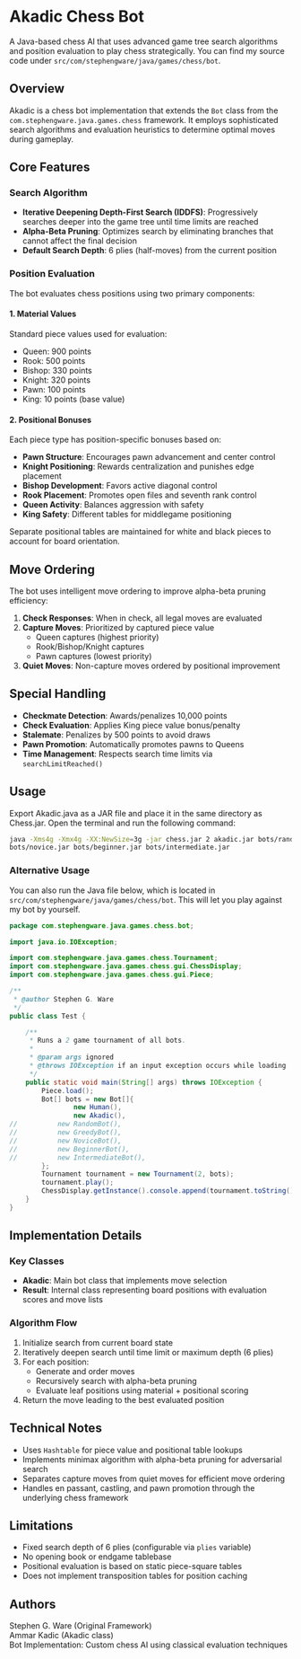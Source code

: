 # Akadic Chess Bot

A Java-based chess AI that uses advanced game tree search algorithms and position evaluation to play chess strategically.
You can find my source code under `src/com/stephengware/java/games/chess/bot`.

## Overview

Akadic is a chess bot implementation that extends the `Bot` class from the `com.stephengware.java.games.chess` framework. It employs sophisticated search algorithms and evaluation heuristics to determine optimal moves during gameplay.

## Core Features

### Search Algorithm

* **Iterative Deepening Depth-First Search (IDDFS)**: Progressively searches deeper into the game tree until time limits are reached
* **Alpha-Beta Pruning**: Optimizes search by eliminating branches that cannot affect the final decision
* **Default Search Depth**: 6 plies (half-moves) from the current position

### Position Evaluation

The bot evaluates chess positions using two primary components:

#### 1. Material Values

Standard piece values used for evaluation:

* Queen: 900 points
* Rook: 500 points
* Bishop: 330 points
* Knight: 320 points
* Pawn: 100 points
* King: 10 points (base value)

#### 2. Positional Bonuses

Each piece type has position-specific bonuses based on:

* **Pawn Structure**: Encourages pawn advancement and center control
* **Knight Positioning**: Rewards centralization and punishes edge placement
* **Bishop Development**: Favors active diagonal control
* **Rook Placement**: Promotes open files and seventh rank control
* **Queen Activity**: Balances aggression with safety
* **King Safety**: Different tables for middlegame positioning

Separate positional tables are maintained for white and black pieces to account for board orientation.

## Move Ordering

The bot uses intelligent move ordering to improve alpha-beta pruning efficiency:

1. **Check Responses**: When in check, all legal moves are evaluated
2. **Capture Moves**: Prioritized by captured piece value
   * Queen captures (highest priority)
   * Rook/Bishop/Knight captures
   * Pawn captures (lowest priority)
3. **Quiet Moves**: Non-capture moves ordered by positional improvement

## Special Handling

* **Checkmate Detection**: Awards/penalizes 10,000 points
* **Check Evaluation**: Applies King piece value bonus/penalty
* **Stalemate**: Penalizes by 500 points to avoid draws
* **Pawn Promotion**: Automatically promotes pawns to Queens
* **Time Management**: Respects search time limits via `searchLimitReached()`

## Usage
Export Akadic.java as a JAR file and place it in the same directory as Chess.jar.
Open the terminal and run the following command:
```bash
java -Xms4g -Xmx4g -XX:NewSize=3g -jar chess.jar 2 akadic.jar bots/random.jar bots/greedy.jar
bots/novice.jar bots/beginner.jar bots/intermediate.jar
```
### Alternative Usage
You can also run the Java file below, which is located in `src/com/stephengware/java/games/chess/bot`.
This will let you play against my bot by yourself.

```java
package com.stephengware.java.games.chess.bot;

import java.io.IOException;

import com.stephengware.java.games.chess.Tournament;
import com.stephengware.java.games.chess.gui.ChessDisplay;
import com.stephengware.java.games.chess.gui.Piece;

/**
 * @author Stephen G. Ware
 */
public class Test {

	/**
	 * Runs a 2 game tournament of all bots.
	 * 
	 * @param args ignored
	 * @throws IOException if an input exception occurs while loading
	 */
	public static void main(String[] args) throws IOException {
		Piece.load();
		Bot[] bots = new Bot[]{
				new Human(),
				new Akadic(),
//			new RandomBot(),
//			new GreedyBot(),
//			new NoviceBot(),
//			new BeginnerBot(),
//			new IntermediateBot(),
		};
		Tournament tournament = new Tournament(2, bots);
		tournament.play();
		ChessDisplay.getInstance().console.append(tournament.toString());
	}
}
```

## Implementation Details

### Key Classes

* **Akadic**: Main bot class that implements move selection
* **Result**: Internal class representing board positions with evaluation scores and move lists

### Algorithm Flow

1. Initialize search from current board state
2. Iteratively deepen search until time limit or maximum depth (6 plies)
3. For each position:
   * Generate and order moves
   * Recursively search with alpha-beta pruning
   * Evaluate leaf positions using material + positional scoring
4. Return the move leading to the best evaluated position

## Technical Notes

* Uses `Hashtable` for piece value and positional table lookups
* Implements minimax algorithm with alpha-beta pruning for adversarial search
* Separates capture moves from quiet moves for efficient move ordering
* Handles en passant, castling, and pawn promotion through the underlying chess framework

## Limitations

* Fixed search depth of 6 plies (configurable via `plies` variable)
* No opening book or endgame tablebase
* Positional evaluation is based on static piece-square tables
* Does not implement transposition tables for position caching

## Authors

Stephen G. Ware (Original Framework)  
Ammar Kadic (Akadic class)<br>
Bot Implementation: Custom chess AI using classical evaluation techniques
